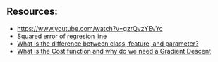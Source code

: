 ## Resources:
- https://www.youtube.com/watch?v=gzrQvzYEvYc
- [Squared error of regresion line](https://www.youtube.com/watch?v=6OvhLPS7rj4)
- [What is the difference between class, feature, and parameter?](https://stackoverflow.com/questions/35819869/difference-between-parameters-features-and-class-in-machine-learning#:~:text=Features%3A%20The%20characteristics%20that%20define,to%20build%20an%20accurate%20model.&text=Similarly%2C%20for%20a%20regression%20problem,features%20when%20they%20are%20combined)
- [What is the Cost function and why do we need a Gradient Descent](https://towardsdatascience.com/machine-learning-fundamentals-via-linear-regression-41a5d11f5220)
